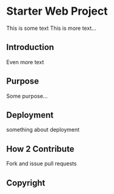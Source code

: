 # Starter Web Project

This is some text
This is more text...

## Introduction

Even more text

## Purpose

Some purpose...

## Deployment

something about deployment

## How 2 Contribute

Fork and issue pull requests

## Copyright